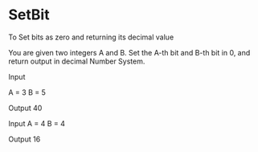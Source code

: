 # SetBit
To Set bits as zero and returning its decimal value

You are given two integers A and B.
Set the A-th bit and B-th bit in 0, and return output in decimal Number System.


Input

A = 3
B = 5

Output
40

Input
A = 4
B = 4

Output
16
